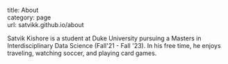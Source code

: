 title: About  
category: page   
url: satvikk.github.io/about  

Satvik Kishore is a student at Duke University pursuing a Masters in Interdisciplinary Data Science (Fall'21 - Fall '23). In his free time, he enjoys traveling, watching soccer, and playing card games. 
